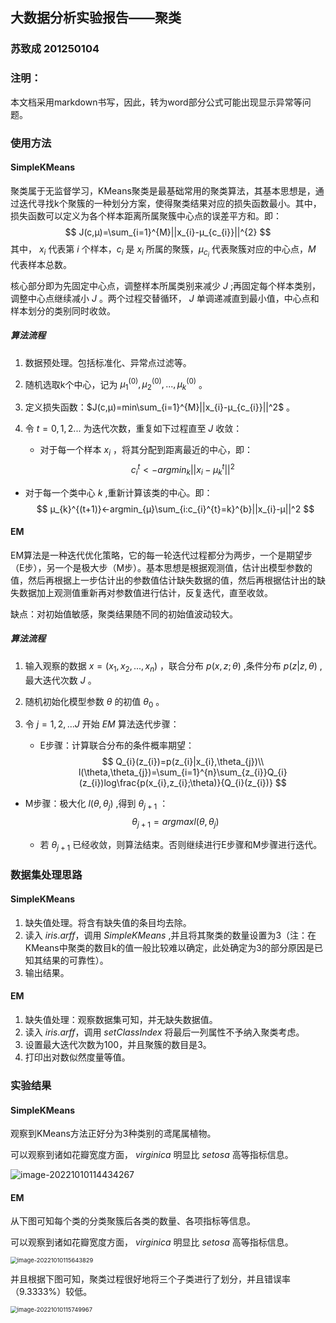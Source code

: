 ## 大数据分析实验报告——聚类

### 苏致成 201250104



### 注明：

本文档采用markdown书写，因此，转为word部分公式可能出现显示异常等问题。



### 使用方法

#### SimpleKMeans

聚类属于无监督学习，KMeans聚类是最基础常用的聚类算法，其基本思想是，通过迭代寻找k个聚簇的一种划分方案，使得聚类结果对应的损失函数最小。其中，损失函数可以定义为各个样本距离所属聚簇中心点的误差平方和。即：
$$
J(c,μ)=\sum_{i=1}^{M}||x_{i}-μ_{c_{i}}||^{2}
$$
其中， $x_{i}$ 代表第 $i$ 个样本，$c_{i}$ 是 $x_{i}$ 所属的聚簇，$μ_{c_{i}}$ 代表聚簇对应的中心点，$M$ 代表样本总数。

核心部分即为先固定中心点，调整样本所属类别来减少 $J$ ;再固定每个样本类别，调整中心点继续减小 $J$ 。两个过程交替循环， $J$ 单调递减直到最小值，中心点和样本划分的类别同时收敛。





##### 算法流程

1. 数据预处理。包括标准化、异常点过滤等。

2. 随机选取k个中心，记为 $μ_{1}^{(0)},μ_{2}^{(0)},...,μ_{k}^{(0)}$ 。

3. 定义损失函数：$J(c,μ)=min\sum_{i=1}^{M}||x_{i}-μ_{c_{i}}||^2$ 。

4. 令 $t=0,1,2...$ 为迭代次数，重复如下过程直至 $J$ 收敛：

   + 对于每一个样本 $x_{i}$ ，将其分配到距离最近的中心，即：
     $$
     c_{i}^{t}<- argmin_{k}||x_{i}-μ_{k}^{t} ||^2
     $$
     
+ 对于每一个类中心 $k$ ,重新计算该类的中心。即：
     $$
     μ_{k}^{(t+1)}<-argmin_{μ}\sum_{i:c_{i}^{t}=k}^{b}||x_{i}-μ||^2
     $$
     



#### EM

EM算法是一种迭代优化策略，它的每一轮迭代过程都分为两步，一个是期望步（E步），另一个是极大步（M步）。基本思想是根据观测值，估计出模型参数的值，然后再根据上一步估计出的参数值估计缺失数据的值，然后再根据估计出的缺失数据加上观测值重新再对参数值进行估计，反复迭代，直至收敛。

缺点：对初始值敏感，聚类结果随不同的初始值波动较大。



##### 算法流程

1. 输入观察的数据 $x=(x_{1},x_{2},...,x_{n})$ ，联合分布 $p(x,z;\theta)$ ,条件分布 $p(z|z,\theta)$ ,最大迭代次数 $J$ 。

2. 随机初始化模型参数 $\theta$ 的初值 $\theta_{0}$ 。

3. 令 $j=1,2,...J$ 开始 $EM$ 算法迭代步骤：

   + E步骤：计算联合分布的条件概率期望：
     $$
     Q_{i}(z_{i})=p(z_{i}|x_{i},\theta_{j})\\
     l(\theta,\theta_{j})=\sum_{i=1}^{n}\sum_{z_{i}}Q_{i}(z_{i})log\frac{p(x_{i},z_{i};\theta)}{Q_{i}(z_{i})}
     $$
     
+ M步骤：极大化 $l(\theta,\theta_{j})$ ,得到 $\theta_{j+1}$ ：
     $$
     \theta_{j+1}=argmaxl(\theta,\theta_{j})
     $$
     
   + 若 $\theta_{j+1}$ 已经收敛，则算法结束。否则继续进行E步骤和M步骤进行迭代。

 

### 数据集处理思路

#### SimpleKMeans

1. 缺失值处理。将含有缺失值的条目均去除。
2. 读入 $iris.arff$，调用 $SimpleKMeans$ ,并且将其聚类的数量设置为3（注：在KMeans中聚类的数目k的值一般比较难以确定，此处确定为3的部分原因是已知其结果的可靠性）。
3. 输出结果。



#### EM

1. 缺失值处理：观察数据集可知，并无缺失数据值。
2. 读入 $iris.arff$，调用 $setClassIndex$ 将最后一列属性不予纳入聚类考虑。
3. 设置最大迭代次数为100，并且聚簇的数目是3。
4. 打印出对数似然度量等值。

 

### 实验结果

#### SimpleKMeans

观察到KMeans方法正好分为3种类别的鸢尾属植物。

可以观察到诸如花瓣宽度方面， $virginica$ 明显比 $setosa$ 高等指标信息。 

![image-20221010114434267](C:\Users\Dudu\AppData\Roaming\Typora\typora-user-images\image-20221010114434267.png)





#### EM

从下图可知每个类的分类聚簇后各类的数量、各项指标等信息。

可以观察到诸如花瓣宽度方面， $virginica$ 明显比 $setosa$ 高等指标信息。 

<img src="C:\Users\Dudu\AppData\Roaming\Typora\typora-user-images\image-20221010115643829.png" alt="image-20221010115643829" style="zoom:67%;" />



并且根据下图可知，聚类过程很好地将三个子类进行了划分，并且错误率（9.3333%）较低。

<img src="C:\Users\Dudu\AppData\Roaming\Typora\typora-user-images\image-20221010115749967.png" alt="image-20221010115749967" style="zoom:67%;" />

